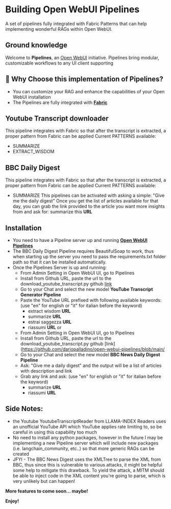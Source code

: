 # Building Open WebUI Pipelines
A set of pipelines fully integrated with Fabric Patterns that can help implementing wonderful RAGs within Open WebUI.

## Ground knowledge
Welcome to **Pipelines**, an [Open WebUI](https://github.com/open-webui) initiative. Pipelines bring modular, customizable workflows to any UI client supporting 

## 🚀 Why Choose this implementation of Pipelines?
- You can customize your RAG and enhance the capabilities of your Open WebUI installation
- The Pipelines are fully integrated with **[Fabric](https://github.com/danielmiessler/fabric?tab=readme-ov-file#fabric)**

## Youtube Transcript downloader
This pipeline integrates with Fabric so that after the transcript is extracted, a proper pattern from Fabric can be applied
Current PATTERNS available:
- SUMMARIZE
- EXTRACT_WISDOM

## BBC Daily Digest
This pipeline integrates with Fabric so that after the transcript is extracted, a proper pattern from Fabric can be applied
Current PATTERNS available:
- SUMMARIZE
This pipelines can be activated with asking a simple: "Give me the daily digest"
Once you get the list of articles available for that day, you can grab the link provided to the article you want more insights from and ask for:
summarize this **URL**

## Installation
- You need to have a Pipeline server up and running **[Open WebUI Pipelines](https://github.com/open-webui/pipelines/tree/main)**
- The BBC Daily Digest Pipeline requires BeautifulSoap to work, thus when starting up the server you need to pass the requirements.txt folder path so that it can be installed automatically.
- Once the Pipelines Server is up and running:
  - From Admin Setting in Open WebUI UI, go to Pipelines
  - Install from Github URL, paste the url to the download_youtube_transcript.py github [link](https://github.com/dariopalladino/open-webui-pipelines/blob/main/download_youtube_transcripts.py)
  - Go to your Chat and select the new model **YouTube Transcript Generator Pipeline**
  - Paste the YouTube URL prefixed with following available keywords: 
    (use "en" for english or "it" for italian before the keyword)
      - extract wisdom **URL**
      - summarize **URL** 
      - estrai saggezza **URL**
      - riassumi **URL**
  or 
  - From Admin Setting in Open WebUI UI, go to Pipelines
  - Install from Github URL, paste the url to the download_youtube_transcript.py github [link](https://github.com/dariopalladino/open-webui-pipelines/blob/main/
  - Go to your Chat and select the new model **BBC News Daily Digest Pipeline**
  - Ask: "Give me a daily digest" and the output will be a list of articles with description and link
  - Grab any link and ask: 
    (use "en" for english or "it" for italian before the keyword)
      - summarize **URL** 
      - riassumi **URL**

## Side Notes:
- the Youtube YoutubeTranscriptReader from LLAMA-INDEX Readers uses an unofficial YouTube API which YouTube applies rate limiting to, so be careful in using this capability too much
- No need to install any python packages, however in the future I may be implementing a new Pipeline server which will include new packages (i.e. langchain_community, etc..) so that more generic RAGs can be created
- JFYI - The BBC News Digest uses the XMLTree to parse the XML from BBC, thus since this is vulnerable to various attacks, it might be helpful some help to mitigate this drawback. To yield the attack, a MITM should be able to inject code in the XML content you're going to parse, which is very unlikely but can happen! 

**More features to come soon... maybe!**

**Enjoy!**